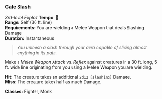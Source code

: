### Gale Slash
*3rd-level Exploit*
**Tempo:** 🔺  
**Range:** Self (30 ft. line)  
**Requirements:** You are wielding a Melee Weapon that deals Slashing Damage  
**Duration:** Instantaneous  

> *You unleash a slash through your aura capable of slicing almost anything in its path.*

Make a *Melee Weapon Attack* vs. *Reflex* against creatures in a 30 ft. long, 5 ft. wide line originating from you using a Melee Weapon you are wielding.

**Hit:** The creature takes an additional `2d12 [slashing]` Damage.  
**Miss:** The creature takes half as much Damage.  

**Classes:** Fighter, Monk
